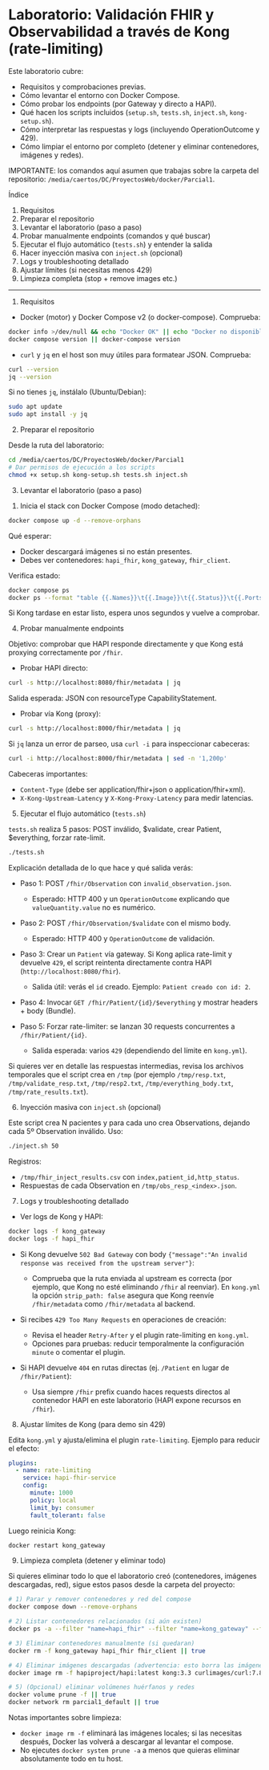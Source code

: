 # Laboratorio: Validación FHIR y Observabilidad a través de Kong (rate-limiting)

Este laboratorio cubre:

- Requisitos y comprobaciones previas.
- Cómo levantar el entorno con Docker Compose.
- Cómo probar los endpoints (por Gateway y directo a HAPI).
- Qué hacen los scripts incluidos (`setup.sh`, `tests.sh`, `inject.sh`, `kong-setup.sh`).
- Cómo interpretar las respuestas y logs (incluyendo OperationOutcome y 429).
- Cómo limpiar el entorno por completo (detener y eliminar contenedores, imágenes y redes).

IMPORTANTE: los comandos aquí asumen que trabajas sobre la carpeta del repositorio: `/media/caertos/DC/ProyectosWeb/docker/Parcial1`.

Índice
1) Requisitos
2) Preparar el repositorio
3) Levantar el laboratorio (paso a paso)
4) Probar manualmente endpoints (comandos y qué buscar)
5) Ejecutar el flujo automático (`tests.sh`) y entender la salida
6) Hacer inyección masiva con `inject.sh` (opcional)
7) Logs y troubleshooting detallado
8) Ajustar límites (si necesitas menos 429)
9) Limpieza completa (stop + remove images etc.)

---------------------------------------------------------------------------------------------------

1) Requisitos

- Docker (motor) y Docker Compose v2 (o docker-compose). Comprueba:

```bash
docker info >/dev/null && echo "Docker OK" || echo "Docker no disponible"
docker compose version || docker-compose version
```

- `curl` y `jq` en el host son muy útiles para formatear JSON. Comprueba:

```bash
curl --version
jq --version
```

Si no tienes `jq`, instálalo (Ubuntu/Debian):

```bash
sudo apt update
sudo apt install -y jq
```

2) Preparar el repositorio

Desde la ruta del laboratorio:

```bash
cd /media/caertos/DC/ProyectosWeb/docker/Parcial1
# Dar permisos de ejecución a los scripts
chmod +x setup.sh kong-setup.sh tests.sh inject.sh
```

3) Levantar el laboratorio (paso a paso)

1. Inicia el stack con Docker Compose (modo detached):

```bash
docker compose up -d --remove-orphans
```

Qué esperar:
- Docker descargará imágenes si no están presentes.
- Debes ver contenedores: `hapi_fhir`, `kong_gateway`, `fhir_client`.

Verifica estado:

```bash
docker compose ps
docker ps --format "table {{.Names}}\t{{.Image}}\t{{.Status}}\t{{.Ports}}"
```

Si Kong tardase en estar listo, espera unos segundos y vuelve a comprobar.

4) Probar manualmente endpoints

Objetivo: comprobar que HAPI responde directamente y que Kong está proxying correctamente por `/fhir`.

- Probar HAPI directo:

```bash
curl -s http://localhost:8080/fhir/metadata | jq
```

Salida esperada: JSON con resourceType CapabilityStatement.

- Probar vía Kong (proxy):

```bash
curl -s http://localhost:8000/fhir/metadata | jq
```

Si `jq` lanza un error de parseo, usa `curl -i` para inspeccionar cabeceras:

```bash
curl -i http://localhost:8000/fhir/metadata | sed -n '1,200p'
```

Cabeceras importantes:
- `Content-Type` (debe ser application/fhir+json o application/fhir+xml).
- `X-Kong-Upstream-Latency` y `X-Kong-Proxy-Latency` para medir latencias.

5) Ejecutar el flujo automático (`tests.sh`)

`tests.sh` realiza 5 pasos: POST inválido, $validate, crear Patient, $everything, forzar rate-limit.

```bash
./tests.sh
```

Explicación detallada de lo que hace y qué salida verás:

- Paso 1: POST `/fhir/Observation` con `invalid_observation.json`.
  - Esperado: HTTP 400 y un `OperationOutcome` explicando que `valueQuantity.value` no es numérico.

- Paso 2: POST `/fhir/Observation/$validate` con el mismo body.
  - Esperado: HTTP 400 y `OperationOutcome` de validación.

- Paso 3: Crear un `Patient` vía gateway. Si Kong aplica rate-limit y devuelve `429`, el script reintenta directamente contra HAPI (`http://localhost:8080/fhir`).
  - Salida útil: verás el `id` creado. Ejemplo: `Patient creado con id: 2`.

- Paso 4: Invocar `GET /fhir/Patient/{id}/$everything` y mostrar headers + body (Bundle).

- Paso 5: Forzar rate-limiter: se lanzan 30 requests concurrentes a `/fhir/Patient/{id}`.
  - Salida esperada: varios `429` (dependiendo del límite en `kong.yml`).

Si quieres ver en detalle las respuestas intermedias, revisa los archivos temporales que el script crea en `/tmp` (por ejemplo `/tmp/resp.txt`, `/tmp/validate_resp.txt`, `/tmp/resp2.txt`, `/tmp/everything_body.txt`, `/tmp/rate_results.txt`).

6) Inyección masiva con `inject.sh` (opcional)

Este script crea N pacientes y para cada uno crea Observations, dejando cada 5º Observation inválido. Uso:

```bash
./inject.sh 50
```

Registros:
- `/tmp/fhir_inject_results.csv` con `index,patient_id,http_status`.
- Respuestas de cada Observation en `/tmp/obs_resp_<index>.json`.

7) Logs y troubleshooting detallado

- Ver logs de Kong y HAPI:

```bash
docker logs -f kong_gateway
docker logs -f hapi_fhir
```

- Si Kong devuelve `502 Bad Gateway` con body `{"message":"An invalid response was received from the upstream server"}`:
  - Comprueba que la ruta enviada al upstream es correcta (por ejemplo, que Kong no esté eliminando `/fhir` al reenviar). En `kong.yml` la opción `strip_path: false` asegura que Kong reenvíe `/fhir/metadata` como `/fhir/metadata` al backend.

- Si recibes `429 Too Many Requests` en operaciones de creación:
  - Revisa el header `Retry-After` y el plugin rate-limiting en `kong.yml`.
  - Opciones para pruebas: reducir temporalmente la configuración `minute` o comentar el plugin.

- Si HAPI devuelve `404` en rutas directas (ej. `/Patient` en lugar de `/fhir/Patient`):
  - Usa siempre `/fhir` prefix cuando haces requests directos al contenedor HAPI en este laboratorio (HAPI expone recursos en `/fhir`).

8) Ajustar límites de Kong (para demo sin 429)

Edita `kong.yml` y ajusta/elimina el plugin `rate-limiting`. Ejemplo para reducir el efecto:

```yaml
plugins:
  - name: rate-limiting
    service: hapi-fhir-service
    config:
      minute: 1000
      policy: local
      limit_by: consumer
      fault_tolerant: false
```

Luego reinicia Kong:

```bash
docker restart kong_gateway
```

9) Limpieza completa (detener y eliminar todo)

Si quieres eliminar todo lo que el laboratorio creó (contenedores, imágenes descargadas, red), sigue estos pasos desde la carpeta del proyecto:

```bash
# 1) Parar y remover contenedores y red del compose
docker compose down --remove-orphans

# 2) Listar contenedores relacionados (si aún existen)
docker ps -a --filter "name=hapi_fhir" --filter "name=kong_gateway" --filter "name=fhir_client"

# 3) Eliminar contenedores manualmente (si quedaran)
docker rm -f kong_gateway hapi_fhir fhir_client || true

# 4) Eliminar imágenes descargadas (advertencia: esto borra las imágenes locales)
docker image rm -f hapiproject/hapi:latest kong:3.3 curlimages/curl:7.88.1 || true

# 5) (Opcional) eliminar volúmenes huérfanos y redes
docker volume prune -f || true
docker network rm parcial1_default || true
```

Notas importantes sobre limpieza:
- `docker image rm -f` eliminará las imágenes locales; si las necesitas después, Docker las volverá a descargar al levantar el compose.
- No ejecutes `docker system prune -a` a menos que quieras eliminar absolutamente todo en tu host.

